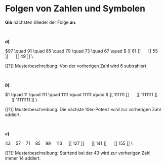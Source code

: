 <!--
version:  0.0.1

language: de

@style
input {
    text-align: center;
}

.flex-container {
    display: flex;
    flex-wrap: wrap;
    align-items: stretch;
    gap: 20px;
}

.flex-child {
    flex: 1;
    min-width: 350px;
    margin-right: 20px;
}

@media (max-width: 400px) {
    .flex-child {
        flex: 100%;
        margin-right: 0;
    }
}
@end

formula: \carry   \textcolor{red}{\scriptsize #1}
formula: \digit   \rlap{\carry{#1}}\phantom{#2}#2
formula: \permil  \text{‰}

import: https://raw.githubusercontent.com/LiaTemplates/Tikz-Jax/main/README.md

script: https://cdn.jsdelivr.net/gh/LiaTemplates/Tikz-Jax@main/dist/index.js


tags: Folgen, sehr leicht, normal, Angeben

comment: Welche Zahl, welches Symbol kommt als nächstes?

author: Martin Lommatzsch

-->




# Folgen von Zahlen und Symbolen

**Gib** nächsten Glieder der Folge **an**.


<br>

__$a)\;\;$__

$97 \quad 91 \quad 85 \quad 79 \quad 73 \quad 67 \quad $ [[ 61 ]] $\quad$ [[ 55 ]] $\quad$ [[ 49 ]] \

[[?]] Musterbeschreibung: Von der vorherigen Zahl wird $6$ subtrahiert.


<br>

__$b)\;\;$__

$1 \quad 11 \quad 111 \quad 1111 \quad 11111 \quad $ [[ 111111 ]] $\quad$ [[ 1111111 ]] $\quad$ [[ 11111111 ]] \

[[?]] Musterbeschreibung: Die nächste $10$er-Potenz wird zur vorherigen Zahl addiert.


<br>

__$c)\;\;$__

$43 \quad 57 \quad 71 \quad 85 \quad 99 \quad 113 \quad$ [[ 127 ]] $\quad$ [[ 141 ]] $\quad$ [[ 155 ]] \

[[?]] Musterbeschreibung: Startend bei der $43$ wird zur vorherigen Zahl immer $14$ addiert.

<br>



<br>
<br>
<br>
<br>